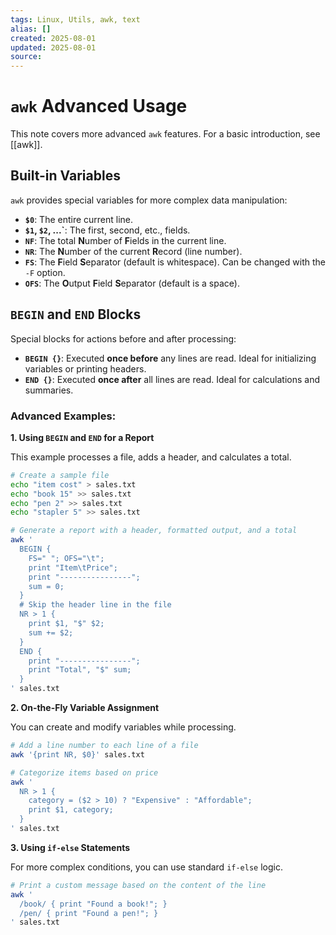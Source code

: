```yaml
---
tags: Linux, Utils, awk, text
alias: []
created: 2025-08-01
updated: 2025-08-01
source:
---
```


# `awk` Advanced Usage

This note covers more advanced `awk` features. For a basic introduction, see [[awk]].

## Built-in Variables

`awk` provides special variables for more complex data manipulation:

- **`$0`**: The entire current line.
- **`$1`, `$2`, ...`**: The first, second, etc., fields.
- **`NF`**: The total **N**umber of **F**ields in the current line.
- **`NR`**: The **N**umber of the current **R**ecord (line number).
- **`FS`**: The **F**ield **S**eparator (default is whitespace). Can be changed with the `-F` option.
- **`OFS`**: The **O**utput **F**ield **S**eparator (default is a space).

## `BEGIN` and `END` Blocks

Special blocks for actions before and after processing:

- **`BEGIN {}`**: Executed **once before** any lines are read. Ideal for initializing variables or printing headers.
- **`END {}`**: Executed **once after** all lines are read. Ideal for calculations and summaries.

### Advanced Examples:

**1. Using `BEGIN` and `END` for a Report**

This example processes a file, adds a header, and calculates a total.

```bash
# Create a sample file
echo "item cost" > sales.txt
echo "book 15" >> sales.txt
echo "pen 2" >> sales.txt
echo "stapler 5" >> sales.txt

# Generate a report with a header, formatted output, and a total
awk '
  BEGIN { 
    FS=" "; OFS="\t";
    print "Item\tPrice"; 
    print "----------------";
    sum = 0; 
  }
  # Skip the header line in the file
  NR > 1 {
    print $1, "$" $2;
    sum += $2;
  }
  END { 
    print "----------------";
    print "Total", "$" sum;
  }
' sales.txt
```

**2. On-the-Fly Variable Assignment**

You can create and modify variables while processing.

```bash
# Add a line number to each line of a file
awk '{print NR, $0}' sales.txt

# Categorize items based on price
awk '
  NR > 1 {
    category = ($2 > 10) ? "Expensive" : "Affordable";
    print $1, category;
  }
' sales.txt
```

**3. Using `if-else` Statements**

For more complex conditions, you can use standard `if-else` logic.

```bash
# Print a custom message based on the content of the line
awk '
  /book/ { print "Found a book!"; }
  /pen/ { print "Found a pen!"; }
' sales.txt
```
